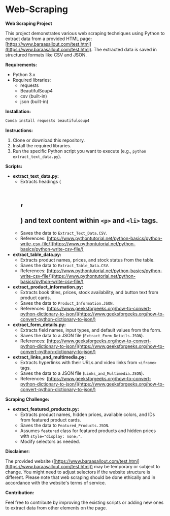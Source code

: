 # Web-Scraping


**Web Scraping Project**

This project demonstrates various web scraping techniques using Python to extract data from a provided HTML page: [https://www.baraasallout.com/test.html](https://www.baraasallout.com/test.html). The extracted data is saved in structured formats like CSV and JSON.

**Requirements:**

- Python 3.x
- Required libraries:
    - requests
    - BeautifulSoup4
    - csv (built-in)
    - json (built-in)

**Installation:**

```bash
Conda install requests beautifulsoup4
```

**Instructions:**

1. Clone or download this repository.
2. Install the required libraries.
3. Run the specific Python script you want to execute (e.g., `python extract_text_data.py`).

**Scripts:**

- **extract_text_data.py:**
    - Extracts headings (<h1>, <h2>) and text content within `<p>` and `<li>` tags.
    - Saves the data to `Extract_Text_Data.CSV`.
    - References: [https://www.pythontutorial.net/python-basics/python-write-csv-file/](https://www.pythontutorial.net/python-basics/python-write-csv-file/)
- **extract_table_data.py:**
    - Extracts product names, prices, and stock status from the table.
    - Saves the data to `Extract_Table_Data.CSV`.
    - References: [https://www.pythontutorial.net/python-basics/python-write-csv-file/](https://www.pythontutorial.net/python-basics/python-write-csv-file/)
- **extract_product_information.py:**
    - Extracts book titles, prices, stock availability, and button text from product cards.
    - Saves the data to `Product_Information.JSON`.
    - References: [https://www.geeksforgeeks.org/how-to-convert-python-dictionary-to-json/](https://www.geeksforgeeks.org/how-to-convert-python-dictionary-to-json/)
- **extract_form_details.py:**
    - Extracts field names, input types, and default values from the form.
    - Saves the data to a JSON file (`Extract_Form_Details.JSON`).
    - References: [https://www.geeksforgeeks.org/how-to-convert-python-dictionary-to-json/](https://www.geeksforgeeks.org/how-to-convert-python-dictionary-to-json/)
- **extract_links_and_multimedia.py:**
    - Extracts hyperlinks with their URLs and video links from `<iframe>` tags.
    - Saves the data to a JSON file (`Links_and_Multimedia.JSON`).
    - References: [https://www.geeksforgeeks.org/how-to-convert-python-dictionary-to-json/](https://www.geeksforgeeks.org/how-to-convert-python-dictionary-to-json/)

**Scraping Challenge:**

- **extract_featured_products.py:**
    - Extracts product names, hidden prices, available colors, and IDs from featured product cards.
    - Saves the data to `Featured_Products.JSON`.
    - Assumes `featured` class for featured products and hidden prices with `style="display: none;"`.
    - Modify selectors as needed.

**Disclaimer:**

The provided website ([https://www.baraasallout.com/test.html](https://www.baraasallout.com/test.html)) may be temporary or subject to change. You might need to adjust selectors if the website structure is different. Please note that web scraping should be done ethically and in accordance with the website's terms of service.

**Contribution:**

Feel free to contribute by improving the existing scripts or adding new ones to extract data from other elements on the page.
